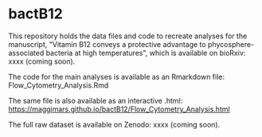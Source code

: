 # bactB12

This repository holds the data files and code to recreate analyses for the manuscript, "Vitamin B12 conveys a protective 
advantage to phycosphere-associated bacteria at high temperatures", which is available on bioRxiv: xxxx (coming soon).

The code for the main analyses is available as an Rmarkdown file: Flow_Cytometry_Analysis.Rmd

The same file is also available as an interactive .html: https://maggimars.github.io/bactB12/Flow_Cytometry_Analysis.html

The full raw dataset is available on Zenodo: xxxx (coming soon).

